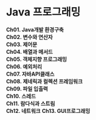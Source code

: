 # Java 프로그래밍

**Ch01. Java개발 환경구축**  
**Ch02. 변수와 연산자**  
**Ch03. 제어문**  
**Ch04. 배열과 메서드**  
**Ch05. 객체지향 프로그래밍**  
**Ch06. 예외처리**  
**Ch07. 자바API클래스**  
**Ch08. 제네릭과 컬렉션 프레임워크**  
**Ch09. 파일 입출력**  
**Ch10. 스레드**  
**Ch11. 람다식과 스트림**  
**Ch12. 네트워크**
**Ch13. GUI프로그래밍**
